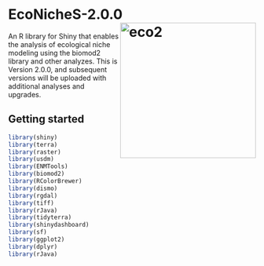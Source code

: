 # EcoNicheS-2.0.0 <img src="https://user-images.githubusercontent.com/25662791/244543343-ac0a9b00-a873-469d-ac33-4b49cba48a90.png" referrerpolicy="no-referrer" alt="eco2" align="right" height="276" />
An R library for Shiny that enables the analysis of ecological niche modeling using the biomod2 library and other analyzes. This is Version 2.0.0, and subsequent versions will be uploaded with additional analyses and upgrades. 





## Getting started


``` r
library(shiny)
library(terra)
library(raster)
library(usdm)
library(ENMTools)
library(biomod2)
library(RColorBrewer)
library(dismo)
library(rgdal)
library(tiff)
library(rJava)
library(tidyterra)
library(shinydashboard)
library(sf)
library(ggplot2)
library(dplyr)
library(rJava)
```


